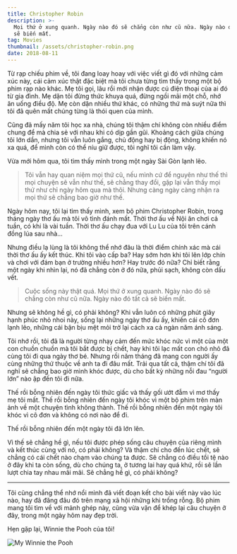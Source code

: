 ```yaml
---
title: Christopher Robin
description: >-
  Mọi thứ ở xung quanh. Ngày nào đó sẽ chẳng còn như cũ nữa. Ngày nào đó tất cả
  sẽ biến mất.
tag: Movies
thumbnail: /assets/christopher-robin.png
date: 2018-08-11
---
```

Từ rạp chiếu phim về, tôi đang loay hoay với việc viết gì đó với những cảm xúc này, cái cảm xúc thật đặc biệt mà tôi chưa từng tìm thấy trong một bộ phim rạp nào khác. Mẹ tôi gọi, lâu rồi mới nhận được cú điện thoại của ai đó từ gia đình. Mẹ dặn tôi đừng thức khuya quá, đừng ngồi mãi một chỗ, nhớ ăn uống điều độ. Mẹ còn dặn nhiều thứ khác, có những thứ mà suýt nữa thì tôi đã quên mất chúng từng là thói quen của mình.

Cũng đã mấy năm tôi học xa nhà, chúng tôi thậm chí không còn nhiều điểm chung để mà chia sẻ với nhau khi có dịp gần gũi. Khoảng cách giữa chúng tôi lớn dần, nhưng tôi vẫn luôn gắng, chủ động hay bị động, không khiến nó xa quá, để mình còn có thể níu giữ được, tôi nghĩ tôi cần làm vậy.

Vừa mới hôm qua, tôi tìm thấy mình trong một ngày Sài Gòn lạnh lẽo.

> Tôi vẫn hay quan niệm mọi thứ cũ, nếu mình cứ để nguyên như thế thì mọi chuyện sẽ vẫn như thế, sẽ chẳng thay đổi, gặp lại vẫn thấy mọi thứ như chỉ ngày hôm qua mà thôi. Nhưng càng ngày càng nhận ra mọi thứ sẽ chẳng bao giờ như thế.

Ngày hôm nay, tôi lại tìm thấy mình, xem bộ phim Christopher Robin, trong tháng ngày thơ ấu mà tôi vô tình đánh mất. Thời thơ ấu về Nội ăn chơi cả tuần, có khi là vài tuần. Thời thơ ấu chạy đua với Lu Lu của tôi trên cánh đồng lúa sau nhà…

Nhưng điều lạ lùng là tôi không thể nhớ đâu là thời điểm chính xác mà cái thời thơ ấu ấy kết thúc. Khi tôi vào cấp ba? Hay sớm hơn khi tôi lên lớp chín và chơi với đám bạn ở trường nhiều hơn? Hay trước đó nữa? Chỉ biết rằng một ngày khi nhìn lại, nó đã chẳng còn ở đó nữa, phủi sạch, không còn dấu vết.

> Cuộc sống này thật quá. Mọi thứ ở xung quanh. Ngày nào đó sẽ chẳng còn như cũ nữa. Ngày nào đó tất cả sẽ biến mất.

Nhưng sẽ không hề gì, có phải không? Khi vẫn luôn có những phút giây hạnh phúc nhỏ nhoi này, sống lại những ngày thơ ấu ấy, khiến cái cô đơn lạnh lẽo, những cái bận bịu mệt mỏi trở lại cách xa cả ngàn năm ánh sáng.

Tôi nhớ rồi, tôi đã là người từng nhạy cảm đến mức khóc nức vì một của một con chuồn chuồn mà tôi bắt được bị chết, hay khi tôi lạc mất con chó nhỏ đã cùng tôi đi qua ngày thơ bé. Nhưng rồi năm tháng đã mang con người ấy cùng những thứ thuộc về anh ta đi đâu mất. Trải qua tất cả, thậm chí tôi đã nghĩ sẽ chẳng bao giờ mình khóc được, dù cho bất kỳ những nỗi đau “người lớn” nào ập đến tôi đi nữa.

Thế rồi bỗng nhiên đến ngày tôi thức giấc và thấy gối ướt đẫm vì mơ thấy mẹ tôi mất. Thế rồi bỗng nhiên đến ngày tôi khóc vì một bộ phim trên màn ảnh về một chuyện tình không thành. Thế rồi bỗng nhiên đến một ngày tôi khóc vì cô đơn và không có nơi nào để đi.

Thế rồi bỗng nhiên đến một ngày tôi đã lớn lên.

Vì thế sẽ chẳng hề gì, nếu tôi được phép sống câu chuyện của riêng mình và kết thúc cùng với nó, có phải không? Và thậm chí cho đến lúc chết, sẽ chẳng có cái chết nào chạm vào chúng ta được. Sẽ chẳng có điều tồi tệ nào ở đây khi ta còn sống, dù cho chúng ta, ở tương lai hay quá khứ, rồi sẽ lần lượt chia tay nhau mãi mãi. Sẽ chẳng hề gì, có phải không?

- - -

Tôi cũng chẳng thể nhớ nổi mình đã viết đoạn kết cho bài viết này vào lúc nào, hay đã đăng đâu đó trên mạng xã hội những khi trống rỗng. Bộ phim mang tôi tìm về với mảnh ghép này, cũng vừa vặn để khép lại câu chuyện ở đây, trong một ngày hôm nay đẹp trời.

Hẹn gặp lại, Winnie the Pooh của tôi!

![My Winnie the Pooh](/assets/goodbye-pooh.png)
